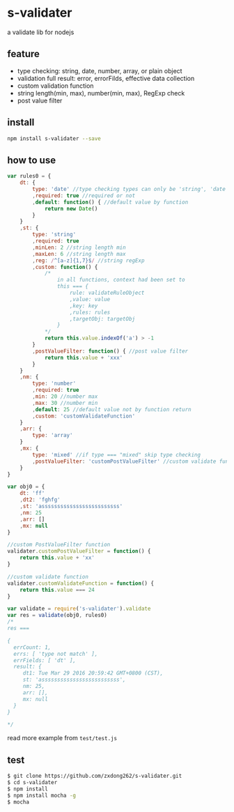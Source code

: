 # s-validater
a validate lib for nodejs

## feature
- type checking: string, date, number, array, or plain object
- validation full result: error, errorFilds, effective data collection
- custom validation function
- string length(min, max), number(min, max), RegExp check
- post value filter


## install

```bash
npm install s-validater --save
```

## how to use

```javascript
var rules0 = {
    dt: {
        type: 'date' //type checking types can only be 'string', 'date', 'number', 'array', 'object' or combination by array: [ 'string', 'number' ]
        ,required: true //required or not
        ,default: function() { //default value by function
            return new Date()
        }
    }
    ,st: {
        type: 'string'
        ,required: true
        ,minLen: 2 //string length min
        ,maxLen: 6 //string length max
        ,reg: /^[a-z]{1,7}$/ //string regExp
        ,custom: function() {
            /*
                in all functions, context had been set to
                this === {
                    rule: validateRuleObject
                    ,value: value
                    ,key: key
                    ,rules: rules
                    ,targetObj: targetObj
                }
            */
            return this.value.indexOf('a') > -1
        }
        ,postValueFilter: function() { //post value filter
            return this.value + 'xxx'
        }
    }
    ,nm: {
        type: 'number'
        ,required: true
        ,min: 20 //number max
        ,max: 30 //number min
        ,default: 25 //default value not by function return
        ,custom: 'customValidateFunction'
    }
    ,arr: {
        type: 'array'
    }
    ,mx: {
        type: 'mixed' //if type === "mixed" skip type checking
        ,postValueFilter: 'customPostValueFilter' //custom validate function
    }
}

var obj0 = {
    dt: 'ff'
    ,dt2: 'fghfg'
    ,st: 'asssssssssssssssssssssssss'
    ,nm: 25
    ,arr: []
    ,mx: null
}

//custom PostValueFilter function
validater.customPostValueFilter = function() {
    return this.value + 'xx'
}

//custom validate function
validater.customValidateFunction = function() {
    return this.value === 24
}

var validate = require('s-validater').validate
var res = validate(obj0, rules0)
/*
res ===

{ 
  errCount: 1,
  errs: [ 'type not match' ],
  errFields: [ 'dt' ],
  result: {
     dt1: Tue Mar 29 2016 20:59:42 GMT+0800 (CST),
     st: 'asssssssssssssssssssssssss',
     nm: 25,
     arr: [],
     mx: null
  } 
} 

*/
```

read more example from `test/test.js`

## test

```bash
$ git clone https://github.com/zxdong262/s-validater.git
$ cd s-validater
$ npm install
$ npm install mocha -g
$ mocha
```


